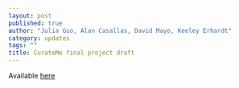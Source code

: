 ```yaml
---
layout: post
published: true
author: "Julia Guo, Alan Casallas, David Mayo, Keeley Erhardt"
category: updates
tags: ""
title: CurateMe final project draft
---
```

Available [here](https://docs.google.com/document/d/1DArhXnSPr98OqXvHCfx6rW7wisu22Bn7CXNXULC4vxo/edit?usp=sharing)
